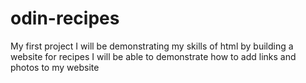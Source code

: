 # odin-recipes
My first project I will be demonstrating my skills of html by building a website for recipes
I will be able to demonstrate how to add links and photos to my website
